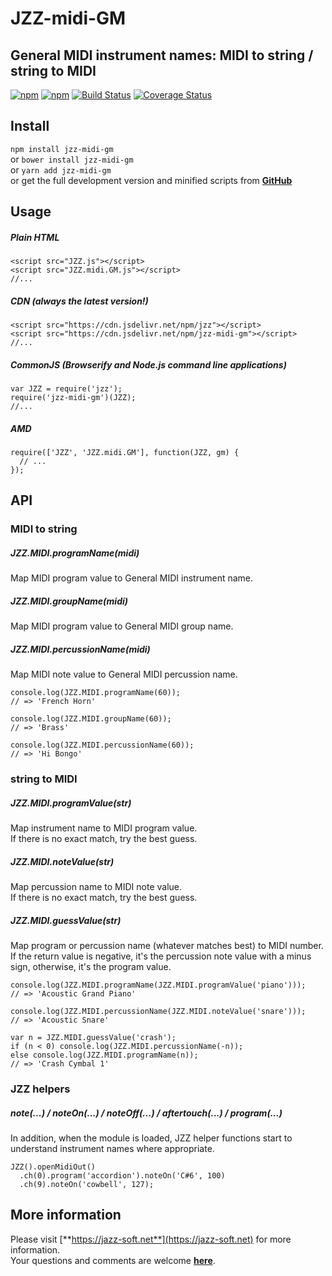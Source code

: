 # JZZ-midi-GM

## General MIDI instrument names: MIDI to string / string to MIDI

[![npm](https://img.shields.io/npm/v/jzz-midi-gm.svg)](https://www.npmjs.com/package/jzz-midi-gm)
[![npm](https://img.shields.io/npm/dt/jzz-midi-gm.svg)](https://www.npmjs.com/package/jzz-midi-gm)
[![Build Status](https://travis-ci.org/jazz-soft/JZZ-midi-GM.svg?branch=master)](https://travis-ci.org/jazz-soft/JZZ-midi-GM)
[![Coverage Status](https://coveralls.io/repos/github/jazz-soft/JZZ-midi-GM/badge.svg?branch=master)](https://coveralls.io/github/jazz-soft/JZZ-midi-GM?branch=master)

## Install

`npm install jzz-midi-gm`  
or `bower install jzz-midi-gm`  
or `yarn add jzz-midi-gm`  
or get the full development version and minified scripts from [**GitHub**](https://github.com/jazz-soft/JZZ-midi-GM)

## Usage

##### Plain HTML

    <script src="JZZ.js"></script>
    <script src="JZZ.midi.GM.js"></script>
    //...

##### CDN (always the latest version!)

    <script src="https://cdn.jsdelivr.net/npm/jzz"></script>
    <script src="https://cdn.jsdelivr.net/npm/jzz-midi-gm"></script>
    //...

##### CommonJS (Browserify and Node.js command line applications)

    var JZZ = require('jzz');
    require('jzz-midi-gm')(JZZ);
    //...

##### AMD

    require(['JZZ', 'JZZ.midi.GM'], function(JZZ, gm) {
      // ...
    });

## API
### MIDI to string
##### JZZ.MIDI.programName(midi)
Map MIDI program value to General MIDI instrument name.
##### JZZ.MIDI.groupName(midi)
Map MIDI program value to General MIDI group name.
##### JZZ.MIDI.percussionName(midi)
Map MIDI note value to General MIDI percussion name.

    console.log(JZZ.MIDI.programName(60));
    // => 'French Horn'

    console.log(JZZ.MIDI.groupName(60));
    // => 'Brass'

    console.log(JZZ.MIDI.percussionName(60));
    // => 'Hi Bongo'

### string to MIDI
##### JZZ.MIDI.programValue(str)
Map instrument name to MIDI program value.  
If there is no exact match, try the best guess.
##### JZZ.MIDI.noteValue(str)
Map percussion name to MIDI note value.  
If there is no exact match, try the best guess.
##### JZZ.MIDI.guessValue(str)
Map program or percussion name (whatever matches best) to MIDI number.  
If the return value is negative, it's the percussion note value with a minus sign, otherwise, it's the program value.

    console.log(JZZ.MIDI.programName(JZZ.MIDI.programValue('piano')));
    // => 'Acoustic Grand Piano'

    console.log(JZZ.MIDI.percussionName(JZZ.MIDI.noteValue('snare')));
    // => 'Acoustic Snare'

    var n = JZZ.MIDI.guessValue('crash');
    if (n < 0) console.log(JZZ.MIDI.percussionName(-n));
    else console.log(JZZ.MIDI.programName(n));
    // => 'Crash Cymbal 1'

### JZZ helpers
##### note(...) / noteOn(...) / noteOff(...) / aftertouch(...) / program(...)
In addition, when the module is loaded, JZZ helper functions start to understand instrument names where appropriate.

    JZZ().openMidiOut()
      .ch(0).program('accordion').noteOn('C#6', 100)
      .ch(9).noteOn('cowbell', 127);

## More information

Please visit [**https://jazz-soft.net**](https://jazz-soft.net) for more information.  
Your questions and comments are welcome [**here**](https://jazz-soft.org).
